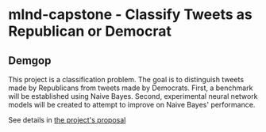 # mlnd-capstone - Classify Tweets as Republican or Democrat

## Demgop
This project is a classification problem. The goal is to distinguish tweets made by Republicans from tweets made by Democrats. First, a benchmark will be established using Naive Bayes. Second, experimental neural network models will be created to attempt to improve on Naive Bayes' performance.

See details in [the project's proposal](./proposal/)


